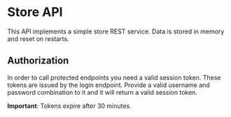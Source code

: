 # Store API

This API implements a simple store REST service. Data is stored in memory and reset on restarts.

## Authorization

In order to call protected endpoints you need a valid session token. These tokens are issued by the login endpoint. Provide a valid username and password combination to it and it will return a valid session token.

**Important**: Tokens expire after 30 minutes.
